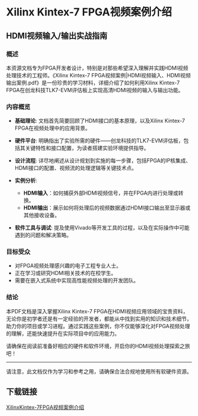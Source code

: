 # Xilinx Kintex-7 FPGA视频案例介绍

## HDMI视频输入/输出实战指南

### 概述

本资源文档专为FPGA开发者设计，特别是对那些希望深入理解并实践HDMI视频处理技术的工程师。《Xilinx Kintex-7 FPGA视频案例|HDMI视频输入、HDMI视频输出案例.pdf》是一份珍贵的学习材料，详细介绍了如何利用Xilinx Kintex-7 FPGA在创龙科技TLK7-EVM评估板上实现高清HDMI视频的输入与输出功能。

### 内容概览

- **基础理论**: 文档首先简要回顾了HDMI接口的基本原理，以及Xilinx Kintex-7 FPGA在视频处理中的应用背景。
  
- **硬件平台**: 明确指出了实验所需的硬件——创龙科技的TLK7-EVM评估板，包括其关键特性和接口配置，为读者搭建实验环境提供指导。

- **设计流程**: 详尽地阐述从设计规划到实施的每一步骤，包括FPGA的IP核集成、HDMI接口的配置、视频流的处理逻辑等关键技术点。

- **实例分析**:
    - **HDMI输入**：如何捕获外部HDMI视频信号，并在FPGA内进行处理或转换。
    - **HDMI输出**：展示如何将处理后的视频数据通过HDMI接口输出至显示器或其他接收设备。

- **软件工具与调试**: 提及使用Vivado等开发工具的过程，以及在实际操作中可能遇到的问题和解决策略。

### 目标受众

- 对FPGA视频处理感兴趣的电子工程专业人士。
- 正在学习或研究HDMI相关技术的在校学生。
- 需要在嵌入式系统中实现高性能视频处理的开发团队。

### 结论

本PDF文档是深入掌握Xilinx Kintex-7 FPGA在HDMI视频应用领域的宝贵资料，无论你是初学者还是有一定经验的开发者，都能从中找到实用的知识和技术细节，助力你的项目或学习进程。通过实践这些案例，你不仅能够深化对FPGA视频处理的理解，还能快速提升在实际项目中的应用能力。

请确保在阅读前准备好相应的硬件和软件环境，开启你的HDMI视频处理探索之旅吧！

---

请注意，此文档仅作为学习和参考之用，请确保合法合规地使用所有软硬件资源。

## 下载链接

[XilinxKintex-7FPGA视频案例介绍](https://pan.quark.cn/s/ecb69b27b7ba)